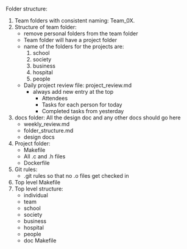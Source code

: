 Folder structure:

1. Team folders with consistent naming: Team_0X. 
2. Structure of team folder:
    - remove personal folders from the team folder
    - Team folder will have a project folder
    - name of the folders for the projects are:
        1. school
        2. society
        3. business
        4. hospital
        5. people
    - Daily project review file: project_review.md
        - always add new entry at the top
            - Attendees
            - Tasks for each person for today
            - Completed tasks from yesterday
3. docs folder: All the design doc and any other docs should go here
    - weekly_review.md
    - folder_structure.md
    - design docs
4. Project folder:
    - Makefile
    - All .c and .h files
    - Dockerfile
5. Git rules:
    - .git rules so that no .o files get checked in
6. Top level Makefile
7. Top level structure:
    - individual
    - team
    - school
    - society
    - business
    - hospital
    - people
    - doc
    Makefile
